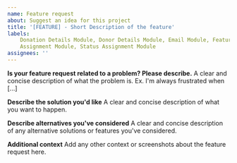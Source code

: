 ```yaml
---
name: Feature request
about: Suggest an idea for this project
title: '[FEATURE] - Short Description of the feature'
labels:
    Donation Details Module, Donor Details Module, Email Module, Feature, Program
    Assignment Module, Status Assignment Module
assignees: ''
---
```


**Is your feature request related to a problem? Please describe.**
A clear and concise description of what the problem is. Ex. I'm always frustrated when [...]

**Describe the solution you'd like**
A clear and concise description of what you want to happen.

**Describe alternatives you've considered**
A clear and concise description of any alternative solutions or features you've considered.

**Additional context**
Add any other context or screenshots about the feature request here.
